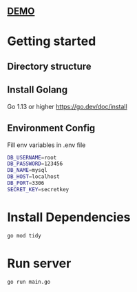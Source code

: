 ## <a href="https://music-a8of.onrender.com/swagger">DEMO</a>
# Getting started

## Directory structure

## Install Golang

Go 1.13 or higher
https://go.dev/doc/install

## Environment Config

Fill env variables in .env file

```bash
DB_USERNAME=root
DB_PASSWORD=123456
DB_NAME=mysql
DB_HOST=localhost
DB_PORT=3306
SECRET_KEY=secretkey
```

# Install Dependencies

```bash
go mod tidy
```

# Run server

```bash
go run main.go
```
